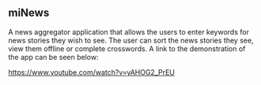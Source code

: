 ## miNews

A news aggregator application that allows the users to enter keywords for news stories they wish to see. The user can sort the news stories they see, view them offline or complete crosswords. A link to the demonstration of the app can be seen below:

https://www.youtube.com/watch?v=yAHOG2_PrEU
